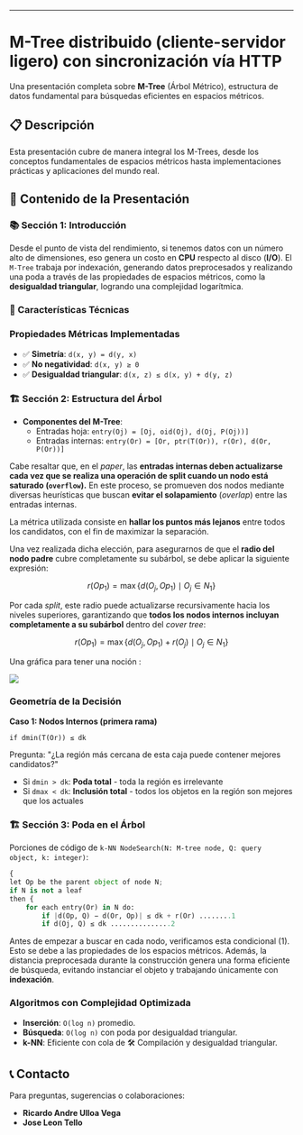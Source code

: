 ------

# **M-Tree distribuido (cliente-servidor ligero) con sincronización vía HTTP**

Una presentación completa sobre **M-Tree** (Árbol Métrico), estructura de datos fundamental para búsquedas eficientes en espacios métricos.

## 📋 Descripción

Esta presentación cubre de manera integral los M-Trees, desde los conceptos fundamentales de espacios métricos hasta implementaciones prácticas y aplicaciones del mundo real.

## 🎯 Contenido de la Presentación

### 📚 **Sección 1: Introducción**

Desde el punto de vista del rendimiento, si tenemos datos con un número alto de dimensiones, eso genera un costo en **CPU** respecto al disco (**I/O**). El `M-Tree` trabaja por indexación, generando datos preprocesados y realizando una poda a través de las propiedades de espacios métricos, como la **desigualdad triangular**, logrando una complejidad logarítmica.

### 🚀 Características Técnicas

### **Propiedades Métricas Implementadas**

- ✅ **Simetría**: `d(x, y) = d(y, x)`
- ✅ **No negatividad**: `d(x, y) ≥ 0`
- ✅ **Desigualdad triangular**: `d(x, z) ≤ d(x, y) + d(y, z)`

### 🏗️ **Sección 2: Estructura del Árbol**

- **Componentes del M-Tree**:
  - Entradas hoja: `entry(Oj) = [Oj, oid(Oj), d(Oj, P(Oj))]`
  - Entradas internas: `entry(Or) = [Or, ptr(T(Or)), r(Or), d(Or, P(Or))]`

Cabe resaltar que, en el *paper*, las **entradas internas deben actualizarse cada vez que se realiza una operación de split cuando un nodo está saturado (`overflow`).** En este proceso, se promueven dos nodos mediante diversas heurísticas que buscan **evitar el solapamiento** (*overlap*) entre las entradas internas.

La métrica utilizada consiste en **hallar los puntos más lejanos** entre todos los candidatos, con el fin de maximizar la separación.

Una vez realizada dicha elección, para asegurarnos de que el **radio del nodo padre** cubre completamente su subárbol, se debe aplicar la siguiente expresión:


$$
r(Op_1) = \max\{ d(O_j, Op_1) \mid O_j \in N_1 \}
$$


Por cada *split*, este radio puede actualizarse recursivamente hacia los niveles superiores, garantizando que **todos los nodos internos incluyan completamente a su subárbol** dentro del *cover tree*:


$$
r(Op_1) = \max\{ d(O_j, Op_1) + r(O_j) \mid O_j \in N_1 \}
$$


Una gráfica para tener una noción :

![](/home/bardend/Documents/Cursos/8/AlgortimosAvanzado/Algorithms/Project3/img/m_tree.png)

### Geometría de la Decisión

**Caso 1: Nodos Internos (primera rama)**

```
if dmin(T(Or)) ≤ dk
```

Pregunta: "¿La región más cercana de esta caja puede contener mejores candidatos?"

- Si `dmin > dk`: **Poda total** - toda la región es irrelevante
- Si `dmax < dk`: **Inclusión total** - todos los objetos en la región son mejores que los actuales



### 🏗️ **Sección 3: Poda en el Árbol**

Porciones de código de `k-NN NodeSearch(N: M-tree node, Q: query object, k: integer)`:

```python
{
let Op be the parent object of node N;
if N is not a leaf
then {
    for each entry(Or) in N do:
        if |d(Op, Q) − d(Or, Op)| ≤ dk + r(Or) ........1
        if d(Oj, Q) ≤ dk ...............2
```

Antes de empezar a buscar en cada nodo, verificamos esta condicional (1). Esto se debe a las propiedades de los espacios métricos. Además, la distancia preprocesada durante la construcción genera una forma eficiente de búsqueda, evitando instanciar el objeto y trabajando únicamente con **indexación**.



### **Algoritmos con Complejidad Optimizada**
- **Inserción**: `O(log n)` promedio.
- **Búsqueda**: `O(log n)` con poda por desigualdad triangular.
- **k-NN**: Eficiente con cola de 🛠️ Compilación y desigualdad triangular.

## 📞 Contacto

Para preguntas, sugerencias o colaboraciones:

- **Ricardo Andre Ulloa Vega** 
- **Jose Leon Tello** 

## 